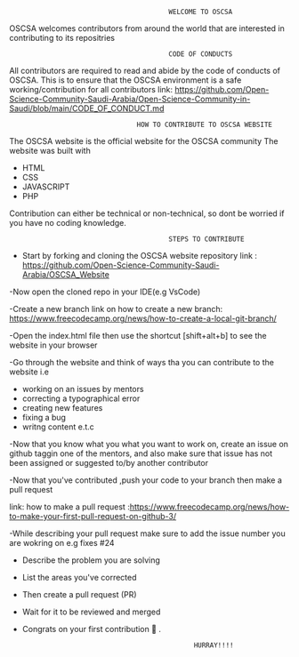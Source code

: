                                             WELCOME TO OSCSA

OSCSA welcomes contributors from around the world that are interested in contributing to its repositries

                                            CODE OF CONDUCTS 

All contributors are required to read and abide by the code of conducts of OSCSA.
This is to ensure that the OSCSA environment is a safe working/contribution for all contributors
link: https://github.com/Open-Science-Community-Saudi-Arabia/Open-Science-Community-in-Saudi/blob/main/CODE_OF_CONDUCT.md

                                    HOW TO CONTRIBUTE TO OSCSA WEBSITE

The OSCSA website is the official website for the OSCSA community
The website was built with
- HTML
- CSS
- JAVASCRIPT
- PHP

Contribution can either be technical or non-technical, so dont be worried if you have no coding knowledge.

                                            STEPS TO CONTRIBUTE

- Start by forking and cloning the OSCSA website repository
link : https://github.com/Open-Science-Community-Saudi-Arabia/OSCSA_Website

-Now open the cloned repo in your IDE(e.g VsCode)

-Create a new branch
link on how to create a new branch: https://www.freecodecamp.org/news/how-to-create-a-local-git-branch/

-Open the index.html file then use the shortcut [shift+alt+b] to see the website in your browser

-Go through the website and think of ways tha you can contribute to the website
i.e

- working on an issues by mentors
- correcting a typographical error
- creating new features
- fixing a bug
- writng content e.t.c

-Now that you know what you what you want to work on, create an issue on github taggin one of the mentors, and also make
sure that issue has not been assigned or suggested to/by another contributor

-Now that you've contributed ,push your code to your branch then make a pull request

link: how to make a pull request :https://www.freecodecamp.org/news/how-to-make-your-first-pull-request-on-github-3/

-While describing your pull request make sure to add the issue number you are wokring on
e.g fixes #24

- Describe the problem you are solving
- List the areas you've corrected
- Then create a pull request (PR)

- Wait for it to be reviewed and merged
- Congrats on your first contribution 🎉 .

                                                 HURRAY!!!!
